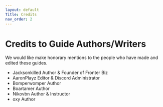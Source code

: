 ```yaml
---
layout: default
Title: Credits
nav_order: 2
---
```


# Credits to Guide Authors/Writers

We would like make honorary mentions to the people who have made and edited these guides.

- Jacksonkilled Author & Founder of Fronter Biz
- AaronPlayz Editor & Discord Administrator
- Bomperwomper Author
- Boartamer Author
- Nikovbn Author & Instructor
- oxy Author